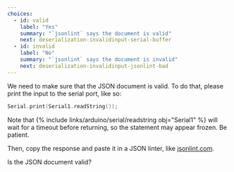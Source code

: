 ```yaml
---
choices:
  - id: valid
    label: "Yes"
    summary: "`jsonlint` says the document is valid"
    next: deserialization-invalidinput-serial-buffer
  - id: invalid
    label: "No"
    summary: "`jsonlint` says the document is invalid"
    next: deserialization-invalidinput-jsonlint-bad
---
```


We need to make sure that the JSON document is valid.
To do that, please print the input to the serial port, like so:

```c++
Serial.print(Serial1.readString());
```

Note that {% include links/arduino/serial/readstring obj="Serial1" %} will wait for a timeout before returning, so the statement may appear frozen. Be patient.

Then, copy the response and paste it in a JSON linter, like [jsonlint.com](https://jsonlint.com/).

Is the JSON document valid?